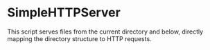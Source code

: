 # SimpleHTTPServer
This script serves files from the current directory and below, directly mapping the directory structure to HTTP requests.

